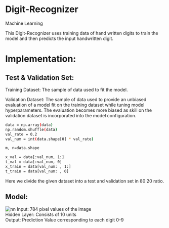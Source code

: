 # Digit-Recognizer
Machine Learning

This Digit-Recognizer uses training data of hand written digits to train the model and then predicts the input handwritten digit.  
# Implementation:
## Test & Validation Set:
Training Dataset: The sample of data used to fit the model.  

Validation Dataset: The sample of data used to provide an unbiased evaluation of a model fit on the training dataset while tuning model hyperparameters. The evaluation becomes more biased as skill on the validation dataset is incorporated into the model configuration.
```bash
data = np.array(data)
np.random.shuffle(data)
val_rate = 0.2
val_num = int(data.shape[0] * val_rate)

m, n=data.shape

x_val = data[:val_num, 1:]
t_val = data[:val_num, 0]
x_train = data[val_num: , 1:]
t_train = data[val_num: , 0]

```
Here we divide the given dataset into a test and validation set in 80:20 ratio.

## Model:

![nn](https://user-images.githubusercontent.com/109758341/187070178-fa383b99-41e5-4c90-8c10-2de23d280eee.png)
Input: 784 pixel values of the image  
Hidden Layer: Consists of 10 units  
Output: Prediction Value corresponding to each digit 0-9  
